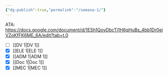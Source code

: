 ```yaml
---
{"dg-publish":true,"permalink":"/semana-1/"}
---
```


ATA: https://docs.google.com/document/d/1ESh1QoyDbcTj1H6qHuBs_4bb1Dr0ejVZoKfFK6ME_6A/edit?tab=t.0
- [ ] [[DV 1\|DV 1]]
- [x] [[ELE 1\|ELE 1]]
- [x] [[ADM 1\|ADM 1]]
- [x] [[Doc 1\|Doc 1]]
- [x] [[MEC 1\|MEC 1]]
